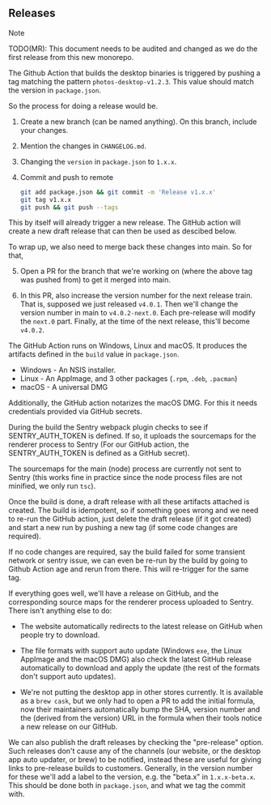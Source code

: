 ## Releases

> [!NOTE]
>
> TODO(MR): This document needs to be audited and changed as we do the first
> release from this new monorepo.

The Github Action that builds the desktop binaries is triggered by pushing a tag
matching the pattern `photos-desktop-v1.2.3`. This value should match the
version in `package.json`.

So the process for doing a release would be.

1. Create a new branch (can be named anything). On this branch, include your
   changes.

2. Mention the changes in `CHANGELOG.md`.

3. Changing the `version` in `package.json` to `1.x.x`.

4. Commit and push to remote

    ```sh
    git add package.json && git commit -m 'Release v1.x.x'
    git tag v1.x.x
    git push && git push --tags
    ```

This by itself will already trigger a new release. The GitHub action will create
a new draft release that can then be used as descibed below.

To wrap up, we also need to merge back these changes into main. So for that,

5. Open a PR for the branch that we're working on (where the above tag was
   pushed from) to get it merged into main.

6. In this PR, also increase the version number for the next release train. That
   is, supposed we just released `v4.0.1`. Then we'll change the version number
   in main to `v4.0.2-next.0`. Each pre-release will modify the `next.0` part.
   Finally, at the time of the next release, this'll become `v4.0.2`.

The GitHub Action runs on Windows, Linux and macOS. It produces the artifacts
defined in the `build` value in `package.json`.

-   Windows - An NSIS installer.
-   Linux - An AppImage, and 3 other packages (`.rpm`, `.deb`, `.pacman`)
-   macOS - A universal DMG

Additionally, the GitHub action notarizes the macOS DMG. For this it needs
credentials provided via GitHub secrets.

During the build the Sentry webpack plugin checks to see if SENTRY_AUTH_TOKEN is
defined. If so, it uploads the sourcemaps for the renderer process to Sentry
(For our GitHub action, the SENTRY_AUTH_TOKEN is defined as a GitHub secret).

The sourcemaps for the main (node) process are currently not sent to Sentry
(this works fine in practice since the node process files are not minified, we
only run `tsc`).

Once the build is done, a draft release with all these artifacts attached is
created. The build is idempotent, so if something goes wrong and we need to
re-run the GitHub action, just delete the draft release (if it got created) and
start a new run by pushing a new tag (if some code changes are required).

If no code changes are required, say the build failed for some transient network
or sentry issue, we can even be re-run by the build by going to Github Action
age and rerun from there. This will re-trigger for the same tag.

If everything goes well, we'll have a release on GitHub, and the corresponding
source maps for the renderer process uploaded to Sentry. There isn't anything
else to do:

-   The website automatically redirects to the latest release on GitHub when
    people try to download.

-   The file formats with support auto update (Windows `exe`, the Linux AppImage
    and the macOS DMG) also check the latest GitHub release automatically to
    download and apply the update (the rest of the formats don't support auto
    updates).

-   We're not putting the desktop app in other stores currently. It is available
    as a `brew cask`, but we only had to open a PR to add the initial formula,
    now their maintainers automatically bump the SHA, version number and the
    (derived from the version) URL in the formula when their tools notice a new
    release on our GitHub.

We can also publish the draft releases by checking the "pre-release" option.
Such releases don't cause any of the channels (our website, or the desktop app
auto updater, or brew) to be notified, instead these are useful for giving links
to pre-release builds to customers. Generally, in the version number for these
we'll add a label to the version, e.g. the "beta.x" in `1.x.x-beta.x`. This
should be done both in `package.json`, and what we tag the commit with.
